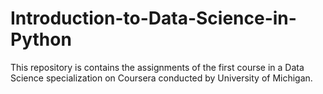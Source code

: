 # Introduction-to-Data-Science-in-Python
This repository is contains the assignments of the first course in a Data Science specialization on Coursera conducted by University of Michigan. 
